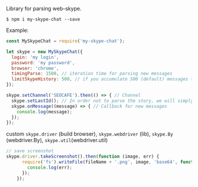 Library for parsing web-skype.
```
$ npm i my-skype-chat --save
```

Example:

```javascript
const MySkypeChat = require('my-skype-chat');

let skype = new MySkypeChat({
  login: 'my login',
  password: 'my password',
  browser: 'chrome',
  timingParse: 1500, // iteration time for parsing new messages
  limitSkypeHistory: 500, // if you accumulate 500 (default) messages then script reloads Skype's page.
});

skype.setChannel('SEOCAFE').then(() => { // Channel
  skype.setLastId(); // In order not to parse the story, we will simply find the last message.
  skype.onMessage((message) => { // Callback for new messages
    console.log(message);
  });
});
```

custom `skype.driver` (build browser), `skype.webdriver` (lib), `skype.By` (webdriver.By), `skype.util`(webdriver.util) 
```javascript
// save screenshot
skype.driver.takeScreenshot().then(function (image, err) {
      require('fs').writeFile(fileName + '.png', image, 'base64', function (err) {
        console.log(err);
      });
    });
```
